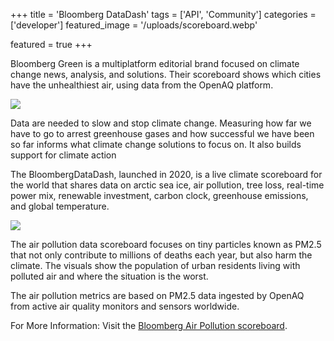 +++
title = 'Bloomberg DataDash'
tags = ['API', 'Community']
categories = ['developer']
featured_image = '/uploads/scoreboard.webp'

featured = true
+++


Bloomberg Green is a multiplatform editorial brand focused on climate change news, analysis, and solutions.
Their scoreboard shows which cities have the unhealthiest air, using data from the OpenAQ platform.

![](/uploads/scoreboard.webp)  

Data are needed to slow and stop climate change. Measuring how far we have to go to arrest greenhouse gases and how successful we have been so far informs what climate change solutions to focus on. It also builds support for climate action

The BloombergDataDash, launched in 2020, is a live climate scoreboard for the world that shares data on arctic sea ice, air pollution, tree loss, real-time power mix, renewable investment, carbon clock, greenhouse emissions, and global temperature. 

![](/uploads/bloomberg-air.png)  

The air pollution data scoreboard focuses on tiny particles known as PM2.5 that not only contribute to millions of deaths each year, but also harm the climate. The visuals show the population of urban residents living with polluted air and where the situation is the worst. 

The air pollution metrics are based on PM2.5 data ingested by OpenAQ from active air quality monitors and sensors worldwide.

For More Information: Visit the [Bloomberg Air Pollution scoreboard](https://www.bloomberg.com/graphics/climate-change-data-green/air-quality.html#xj4y7vzkg). 
